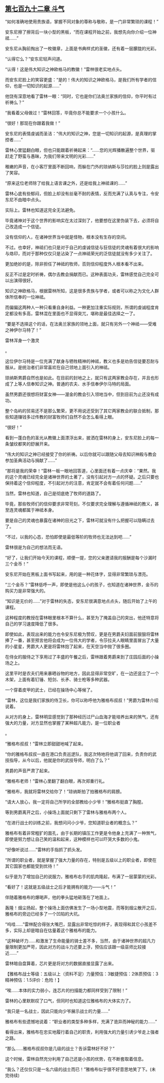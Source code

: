 ## [第七百九十二章 斗气](https://www.xxbiquge.com/11_11222/9008475.html)


  “如何准确地使用贵族语，掌握不同对象的尊称与敬称，是一门非常繁琐的课程！”

  安东尼擦了擦背后一块小型的黑板，“而在课程开始之前，我想先向你介绍一位神祗……”

  安东尼从胸前掏出了一枚徽章，上面是书典样式的圣徽，还有着一层朦胧的光彩。

  “认得它么？”安东尼轻声问道。

  “认得！这是伟大知识之神欧格马的教徽！”雷林很老实地点头。

  而安东尼脸上的笑容更盛：“是的！伟大的知识之神欧格马，是我们所有学者的信仰，也是一切知识的起源……”

  他饶有深意地看了雷林一眼：“同时，它也是你们法奥兰家族的信仰，你平时有过祈祷么？”

  “我看着父母做过！”雷林回答，毕竟你总不能要求一个小孩什么。

  “很好！那现在你跟着我做！”

  安东尼的表情虔诚而圣洁：“伟大的知识之神，您是一切知识的起源，是真理的掌控者……”

  雷林心里猛翻白眼，但也只能跟着祈祷起来：“……您的光辉播散遍整个世界，驱赶走了野蛮与愚昧，为我们带来文明的光彩……”

  稚嫩的声音，在小客厅里面不断回响，而躲在门外的琼纳斯与莎拉的脸上则是露出了笑容。

  “原来这位老师除了给我上语言课之外，还是给我上神祗课的……”

  雷林心底有些郁闷，但脸上却没有丝毫不耐的表情，反而充满了认真与专注，令安东尼不由暗中点头。

  实际上。雷林也知道这完全无法避免。

  毕竟诸神对于这个世界的影响实在太过深刻了，他要想在这里伪装下去，必须将自己改造成一个信徒。

  没有信仰的人，在诸神世界当中就是怪物，根本没有生存的空间。

  不过。也幸好，神祗们也只是对于自己的虔诚信徒与狂信徒的灵魂有着很大的影响与烙印，而对于那种仅仅只是沾染了一点神祗荣光的泛信徒就没有多少关注了。

  更加绝妙的是，除非担任了神祗的牧师，否则信仰程度外人根本看不出来。

  反正不过是定时祈祷，偶尔去教会捐献而已。这种表面功夫，雷林感觉自己完全可以出演得很好。

  知识之神欧格马，根据雷林所知，这是很多贵族与学者，或者可以称之为文化人群体所信奉的一位神祗。

  而偏偏这两种人一种只看重自身利益。一种更加注重实际规则，所谓的虔诚程度肯定都没有多高，雷林混在里面也不显得突兀，堪称是最佳选择之一了。

  “要是不选择这个的话，在法奥兰家族的领地上面，就只有另外一个神祗——受难之神伊尔马特了！”

  雷林浑身一个激灵

  。

  这位伊尔马特是一位充满了献身与牺牲精神的神祗，教义也多是劝告信徒要忍耐与服从，是统治者们非常喜欢在自己领地上面引入的神祗。

  琼纳斯男爵自然也是如此。在目前的封地之上，就只有这两家教会存在，并且也形成了上等人信奉知识之神。普通的农夫、水手信奉伊尔马特的局面。

  虽然男爵还很想将财富女神——渥金的教会引入领地当中，但到目前为止还没有成功。

  整个岛屿的贸易还不是那么繁荣，更不用说还受到了其它两家教会的联合抵制，那些知道赚钱多过传教的财富牧师们自然不会怎么看得上眼。

  “很好！”

  看到一蓬白色的圣光从教徽上面漂浮出来，披洒在雷林的身上，安东尼脸上的每一条皱纹都笑的舒展开来。

  “伟大的知识之神已经接受了你的祈祷。以后你就可以跟随父母去知识神殿与教会参加圣典活动与捐献了……”

  “那将是我的荣幸！”雷林一板一眼地回答道，心里面还有着一点庆幸：“果然。我的这个灵魂已经完全是诸神世界的土著了，没有引起对方一点的怀疑。之后只要也保持着这个信仰程度，不引起对方的注意，肯定就不会有着任何问题……”

  当然，雷林也知道，自己是彻底绝了牧师的道路了。

  毕竟，那些牧师们的信仰要求非常苛刻，不仅要求完全理解与遵循神祗的教义，甚至连灵魂都属于神祗本身。

  要是自己的灵魂也暴露在诸神的目光之下，雷林可就没有什么把握可以隐瞒过去了。

  “不过，以我的心态，恐怕即使是最低等阶的牧师也无法达到吧……”

  雷林很是为自己的想法而无语。

  “好了，让我们开始今天的课程，顺便一提，您的父亲邀请我的报酬是每个沙漏时三个金币！”

  安东尼开始在黑板上面书写起来，用的是一种花体字，显得非常繁琐与漂亮。

  “三个金币？”雷林低呼一声，即使是他这么小的孩子，也知道在诸神世界，金币的购买力是非常强大的。

  “知识是无价的……”对于雷林的失态，安东尼很满意地点点头，随后开始了上午的课程。

  这种程度的教授在雷林眼里根本不算什么，甚至为了掩盖自己的突出，他还特意将自己的学习速度降低了很多。

  即使如此，表现出来的能力也令安东尼极为赞叹，更是在男爵夫妇面前狠狠将雷林捧了一番，甚至预言他将会成为一位伟大的学者，令莎拉夫人眼睛里面冒出了大量的小星星，男爵大人更是将雷林抱了起来，在天空当中抛了很多圈。

  在侍女的服侍之下享用过了丰盛的午餐之后，雷林跟着男爵来到了庄园后面的小操场之上。

  这里平时是农夫们用来暴晒谷物的地方，因此显得非常空旷，在一边还竖立了一个木架，上面有着钉锤、短剑、长矛、骑士枪等多种武器。

  一个穿着皮甲的武士，已经在操场中心等候了。

  “雷林，这位是我们家族的侍卫长，你可以称呼他为雅格布叔叔！”男爵为雷林介绍说着。

  从对方的身上，雷林明显感觉到了那种经历过尸山血海才能培养出来的煞气，还有强大的力量，对方显然也掌握了某种超凡能力，是一位职业者

  。

  “雅格布叔叔！”雷林立即甜甜地喊了起来。

  “你的雅格布叔叔一直在港口负责巡逻队，我这次特地将他调了回来，负责你的武技指导，从今以后，他就是你的武技导师，明白了么？”

  男爵的声音严肃了起来。

  “雅格布老师！”雷林心里翻了翻白眼，再次郑重行礼。

  “雅格布，我就将雷林交给你了！”琼纳斯拍了拍雅格布的肩膀。

  “请大人放心，我一定将自己所学的全部教给小少爷！”雅格布挺直了胸膛。

  等到男爵离开之后，小操场上面就只剩下了雷林与雅格布两个人。

  “在进行战士的训练之前，我想问问小少爷，您知道职业者的概念么？”

  雅格布有着非常粗犷的面孔，由于长期的镇压工作更是令他身上充满了一种煞气，即使是努力想让自己笑的温和起来，这种模样也可以吓哭大多数的小鬼。

  “好像听说过……”雷林的手指抓了抓头发。

  “所谓的职业者，就是掌握了强大力量的存在，特别是五级以上的职业者，即使在其它国家也都能受到优待！”

  似乎是为了增加自己的说服力，雅格布右手的肌肉隆起，布满了一层蒙蒙的光彩。

  “看好了！这就是五级战士之后才能拥有的能力——斗气！”

  伴随着雅格布的爆喝声，他的拳头猛地砸落在了地面上。

  轰隆！烟尘扬起，整个操场上面仿佛发生了一场小型地震，而等到烟尘散开之后，雅格布的旁边已经多了一个凹陷的大坑。

  “呜哇……”雷林配合得张大嘴巴，显露出非常吃惊的样子，表现得和其它小孩差不多，实际上却是暗自在估量着这个雅格布的能力。

  “这种破坏力……和激发了生命能量的骑士差不多，当然，由于诸神世界的超凡力量限制更加严苛，因此对方的战斗力还要上浮，预估应该跟一级巫师比较接近……”

  雷林暗自盘算着，芯片更是将对方的数据直接显露了出来。

  【雅格布战士等级：五级以上（资料不足）力量预估：3敏捷预估：2体质预估：3精神预估：1.5评价：危险！】

  “唉……本体的实力弱小，连芯片的扫描能力都同样受到了限制！”

  雷林的心里默默叹了口气，但同时也知道这位雅格布的大体实力了。

  “我只是一名战士，因此只能向少爷展示战士的力量……”

  雅格布有些遗憾地说着：“职业者的类型多种多样，充满了诡异而神秘的能力……”

  看得出来，雅格布在忠实地履行着自己的职责，利用强大的力量引诱少爷走上强者之路。

  “那么……雅格布叔叔你是几级的战士？告诉雷林好不好？”

  这个时候，雷林自然充分利用了自己还是小孩的优势，在不断套取着信息。

  “我么？还仅仅只是一名六级的战士而已！”雅格布似乎很不好意思地笑了下。(未完待续)
